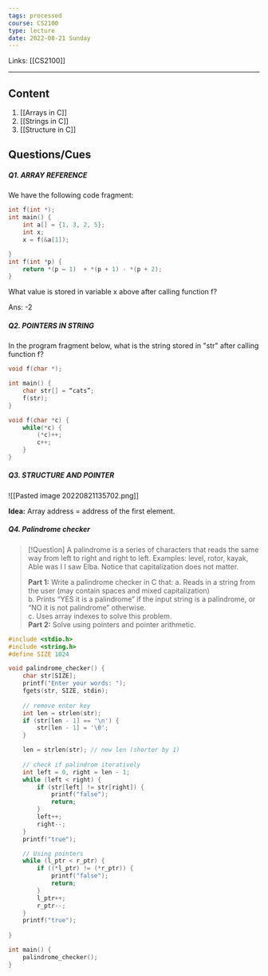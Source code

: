 ```yaml
---
tags: processed
course: CS2100
type: lecture 
date: 2022-08-21 Sunday
---
```

Links: [[CS2100]]
- - -

## Content

1. [[Arrays in C]]
2. [[Strings in C]]
3. [[Structure in C]]

## Questions/Cues
##### Q1. ARRAY REFERENCE
We have the following code fragment:

```C
int f(int *);
int main() {
	int a[] = {1, 3, 2, 5};  
	int x;
    x = f(&a[1]);

}
int f(int *p) {
	return *(p – 1)  + *(p + 1) - *(p + 2);
}
```

What value is stored in variable x above after calling function f?

Ans: -2

##### Q2. POINTERS IN STRING 
In the program fragment below, what is the string stored in "str" after calling function f?

```C
void f(char *);

int main() {  
    char str[] = “cats”;    
    f(str);  
}

void f(char *c) {  
    while(*c) {        
	    (*c)++;
	    c++;    
	}  
}
```

##### Q3. STRUCTURE AND POINTER
![[Pasted image 20220821135702.png]]

**Idea:** Array address = address of the first element.

##### Q4. Palindrome checker 

> [!Question]
> A palindrome is a series of characters that reads the same way from left to right and right to left. 
> Examples: level, rotor, kayak, Able was I I saw Elba. Notice that  capitalization does not matter.  
>
> **Part 1:**
> Write a palindrome checker in C that:
> a. Reads in a string from the user (may contain spaces and mixed capitalization)  
> b. Prints “YES it is a palindrome” if the input string is a palindrome, or “NO it is not  palindrome” otherwise.  
> c. Uses array indexes to solve this problem.  
> **Part 2:** Solve using pointers and pointer arithmetic.

```C
#include <stdio.h>
#include <string.h>
#define SIZE 1024

void palindrome_checker() {
    char str[SIZE];
    printf("Enter your words: ");
    fgets(str, SIZE, stdin);
    
    // remove enter key
    int len = strlen(str);
    if (str[len - 1] == '\n') {
	    str[len - 1] = '\0';
    }

	len = strlen(str); // new len (shorter by 1) 
	
	// check if palindrom iteratively
    int left = 0, right = len - 1;    
    while (left < right) {
        if (str[left] != str[right]) {
            printf("false");
            return;
        } 
        left++;
        right--;
    }
    printf("true");

	// Using pointers
	while (l_ptr < r_ptr) {
        if ((*l_ptr) != (*r_ptr)) {
            printf("false");
            return;
        } 
        l_ptr++;
        r_ptr--;
    }
    printf("true");
	
}

int main() {
    palindrome_checker();
}
```







